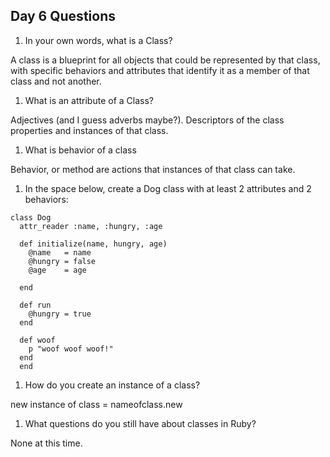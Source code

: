 ## Day 6 Questions

1. In your own words, what is a Class?

A class is a blueprint for all objects that could be represented by that class, with specific behaviors and attributes that identify it as a member of that class and not another.

1. What is an attribute of a Class?

Adjectives (and I guess adverbs maybe?). Descriptors of the class properties and instances of that class.

1. What is behavior of a class

Behavior, or method are actions that instances of that class can take.

1. In the space below, create a Dog class with at least 2 attributes and 2 behaviors:
```
class Dog
  attr_reader :name, :hungry, :age

  def initialize(name, hungry, age)
    @name   = name
    @hungry = false
    @age    = age

  end

  def run
    @hungry = true
  end

  def woof
    p "woof woof woof!"
  end
  end
  ```



1. How do you create an instance of a class?

new instance of class = nameofclass.new


1. What questions do you still have about classes in Ruby?

None at this time.
